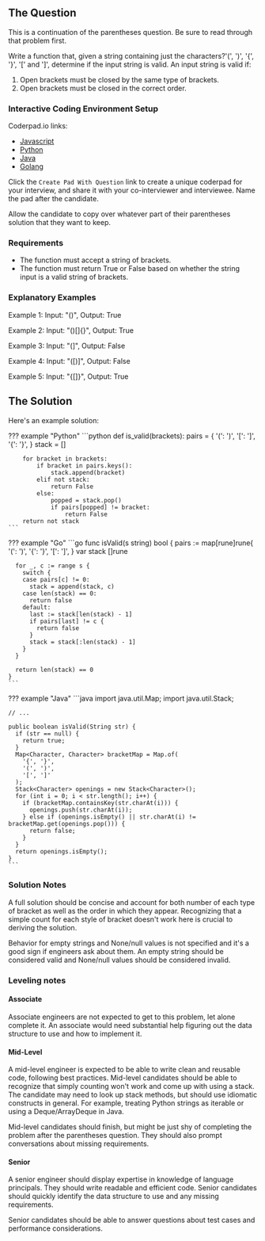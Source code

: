 ## The Question

This is a continuation of the parentheses question. Be sure to read through that
problem first.

Write a function that, given a string containing just the characters?'(', ')',
'{', '}', '[' and ']', determine if the input string is valid. An input string
is valid if:

1.  Open brackets must be closed by the same type of brackets.
2.  Open brackets must be closed in the correct order.

### Interactive Coding Environment Setup

Coderpad.io links:

-   <a href="https://coderpad.io/questions/58636" target="_blank">Javascript</a>
-   <a href="https://coderpad.io/questions/49398" target="_blank">Python</a>
-   <a href="https://coderpad.io/questions/49395" target="_blank">Java</a>
-   <a href="https://coderpad.io/questions/58603" target="_blank">Golang</a>

Click the `Create Pad With Question` link to create a unique coderpad for your
interview, and share it with your co-interviewer and interviewee. Name the pad
after the candidate.

Allow the candidate to copy over whatever part of their parentheses solution
that they want to keep.

### Requirements

-   The function must accept a string of brackets.
-   The function must return True or False based on whether the string input is
    a valid string of brackets.

### Explanatory Examples

Example 1: Input: "()", Output: True

Example 2: Input: "()[]{}", Output: True

Example 3: Input: "(]", Output: False

Example 4: Input: "([)]", Output: False

Example 5: Input: "{[]}", Output: True

## The Solution

Here's an example solution:

??? example "Python"
    ```python
    def is_valid(brackets):
        pairs = {
            '(': ')',
            '[': ']',
            '{': '}',
        }
        stack = []

        for bracket in brackets:
            if bracket in pairs.keys():
                stack.append(bracket)
            elif not stack:
                return False
            else:
                popped = stack.pop()
                if pairs[popped] != bracket:
                    return False
        return not stack
    ```

??? example "Go"
    ```go
    func isValid(s string) bool {
      pairs := map[rune]rune{
        '(': ')',
        '{': '}',
        '[': ']',
      }
      var stack []rune
      
      for _, c := range s {
        switch {
        case pairs[c] != 0:
          stack = append(stack, c)
        case len(stack) == 0:
          return false
        default:
          last := stack[len(stack) - 1]
          if pairs[last] != c {
            return false 
          }
          stack = stack[:len(stack) - 1]
        }
      }
      
      return len(stack) == 0
    }
    ```

??? example "Java"
    ```java
    import java.util.Map;
    import java.util.Stack;

    // ...

    public boolean isValid(String str) {
      if (str == null) {
        return true;
      }
      Map<Character, Character> bracketMap = Map.of(
        '{', '}',
        '(', ')',
        '[', ']'
      );
      Stack<Character> openings = new Stack<Character>();
      for (int i = 0; i < str.length(); i++) {
        if (bracketMap.containsKey(str.charAt(i))) {
          openings.push(str.charAt(i));
        } else if (openings.isEmpty() || str.charAt(i) != bracketMap.get(openings.pop())) {
          return false;
        }
      }
      return openings.isEmpty();
    }
    ```
### Solution Notes

A full solution should be concise and account for both number of each type of
bracket as well as the order in which they appear. Recognizing that a simple
count for each style of bracket doesn't work here is crucial to deriving the
solution.

Behavior for empty strings and None/null values is not specified and it's a good
sign if engineers ask about them. An empty string should be considered valid and
None/null values should be considered invalid.

### Leveling notes

#### Associate

Associate engineers are not expected to get to this problem, let alone complete
it. An associate would need substantial help figuring out the data structure to
use and how to implement it.

#### Mid-Level

A mid-level engineer is expected to be able to write clean and reusable code,
following best practices. Mid-level candidates should be able to recognize that
simply counting won't work and come up with using a stack. The candidate may
need to look up stack methods, but should use idiomatic constructs in general.
For example, treating Python strings as iterable or using a Deque/ArrayDeque in
Java.

Mid-level candidates should finish, but might be just shy of completing the
problem after the parentheses question. They should also prompt conversations
about missing requirements.

#### Senior

A senior engineer should display expertise in knowledge of language principals.
They should write readable and efficient code. Senior candidates should quickly
identify the data structure to use and any missing requirements.

Senior candidates should be able to answer questions about test cases and
performance considerations.
